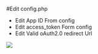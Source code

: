 #Edit config.php


* Edit App ID  From config
* Edit access_token Form config
* Edit Valid oAuth2.0 redirect Url

<img src= "https://github.com/zithroooo/Mini-photo-Matrix-facebook-App/blob/master/rual.png?raw=true"/>
